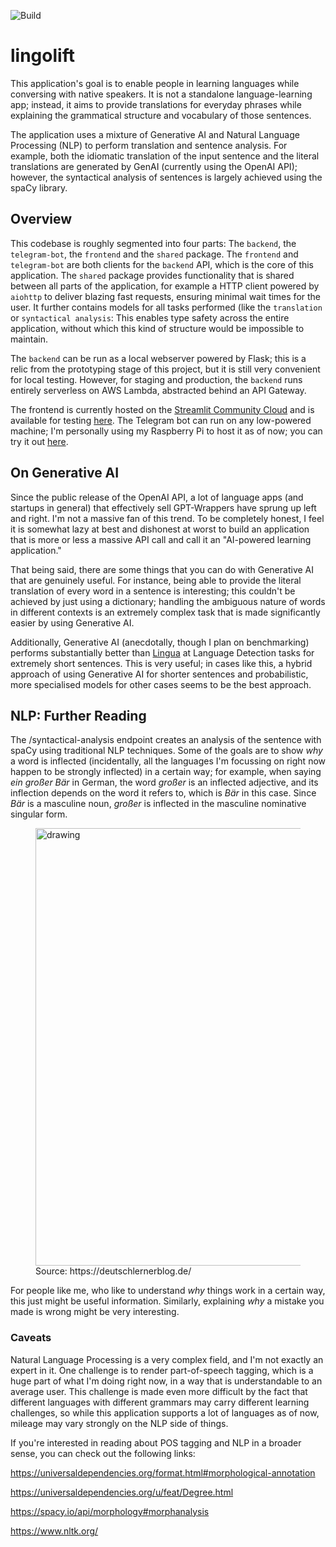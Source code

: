 ![Build](https://github.com/TobiasWaslowski/lingolift/actions/workflows/build.yml/badge.svg)

# lingolift

This application's goal is to enable people in learning languages while conversing with native speakers.
It is not a standalone language-learning app; instead, it aims to provide translations for everyday phrases
while explaining the grammatical structure and vocabulary of those sentences.

The application uses a mixture of Generative AI and Natural Language Processing (NLP) to perform translation
and sentence analysis. For example, both the idiomatic translation of the input sentence and the literal
translations are generated by GenAI (currently using the OpenAI API); however, the syntactical analysis of sentences
is largely achieved using the spaCy library.

## Overview

This codebase is roughly segmented into four parts:
The `backend`, the `telegram-bot`, the `frontend` and the `shared` package.
The `frontend` and `telegram-bot` are both clients for the `backend` API, which is the core of this application.
The `shared` package provides functionality that is shared between all parts of the application, for example a
HTTP client powered by `aiohttp` to deliver blazing fast requests, ensuring minimal wait times for the user.
It further contains models for all tasks performed (like the `translation` or `syntactical analysis`: This enables
type safety across the entire application, without which this kind of structure would be impossible to maintain.

The `backend` can be run as a local webserver powered by Flask; this is a relic from the prototyping stage of this
project, but it is still very convenient for local testing. However, for staging and production, the `backend` runs
entirely serverless on AWS Lambda, abstracted behind an API Gateway.

The frontend is currently hosted on the [Streamlit Community Cloud](https://streamlit.io/cloud) and is available for
testing [here](https://grammr.streamlit.app).
The Telegram bot can run on any low-powered machine; I'm personally using my Raspberry Pi to host it as of now;
you can try it out [here](https://t.me/lingolift_bot).

## On Generative AI

Since the public release of the OpenAI API, a lot of language apps (and startups in general) that effectively sell
GPT-Wrappers have sprung up left and right. I'm not a massive fan of this trend. To be completely honest, I feel
it is somewhat lazy at best and dishonest at worst to build an application that is more or less a massive API call
and call it an "AI-powered learning application."

That being said, there are some things that you can do with Generative AI that are genuinely useful.
For instance, being able to provide the literal translation of every word in a sentence is interesting; this couldn't
be achieved by just using a dictionary; handling the ambiguous nature of words in different contexts is an extremely
complex task that is made significantly easier by using Generative AI.

Additionally, Generative AI (anecdotally, though I plan on benchmarking) performs substantially better than
[Lingua](https://github.com/pemistahl/lingua-py) at Language Detection tasks for extremely short sentences.
This is very useful; in cases like this, a hybrid approach of using Generative AI for shorter sentences and
probabilistic, more specialised models for other cases seems to be the best approach.

## NLP: Further Reading

The /syntactical-analysis endpoint creates an analysis of the sentence with spaCy using traditional NLP techniques.
Some of the goals are to show _why_ a word is inflected (incidentally, all the languages I'm focussing on right now
happen to be strongly inflected) in a certain way; for example, when saying _ein großer Bär_ in German, the word
_großer_ is an inflected adjective, and its inflection depends on the word it refers to, which is _Bär_ in this case.
Since _Bär_ is a masculine noun, _großer_ is inflected in the masculine nominative singular form.

<figure>
<img src="https://deutschlernerblog.de/wp-content/uploads/2015/11/Adjektivdeklination_bestimmter_unbestimmter_Artikel_ohne_Artikel_Plural.png" alt="drawing" width="700"/>
<figcaption>Source: https://deutschlernerblog.de/</figcaption>
</figure>

For people like me, who like to understand _why_ things work in a certain way, this just might be useful information.
Similarly, explaining _why_ a mistake you made is wrong might be very interesting.

### Caveats

Natural Language Processing is a very complex field, and I'm not exactly an expert in it.
One challenge is to render part-of-speech tagging, which is a huge part of what I'm doing right now, in a way that
is understandable to an average user. This challenge is made even more difficult by the fact that different languages
with different grammars may carry different learning challenges, so while this application supports a lot of languages
as of now, mileage may vary strongly on the NLP side of things.

If you're interested in reading about POS tagging and NLP in a broader sense, you can check out the following links:

https://universaldependencies.org/format.html#morphological-annotation

https://universaldependencies.org/u/feat/Degree.html

https://spacy.io/api/morphology#morphanalysis

https://www.nltk.org/
